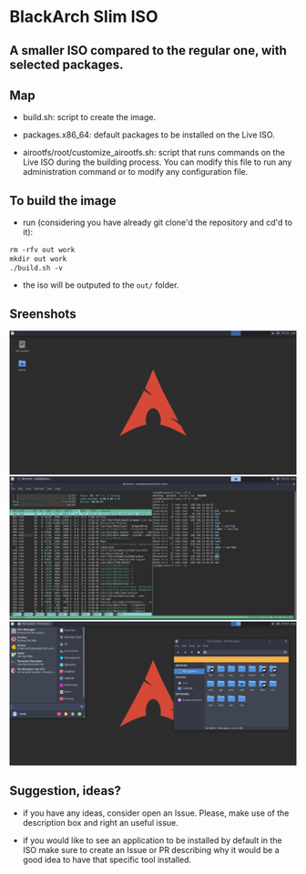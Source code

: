 # BlackArch Slim ISO
## A smaller ISO compared to the regular one, with selected packages.

## Map

- build.sh: script to create the image.

- packages.x86_64: default packages to be installed on the Live ISO.

- airootfs/root/customize_airootfs.sh: script that runs commands on the Live ISO
  during the building process. You can modify this file to run any
  administration command or to modify any configuration file.

## To build the image

- run (considering you have already git clone'd the repository and cd'd to it):
```
rm -rfv out work
mkdir out work
./build.sh -v
```

- the iso will be outputed to the `out/` folder.

## Sreenshots

![empty](docs/empty.png)
![fakebusy](docs/fakebusy.png)
![another fakebusy](docs/fakebusy1.png)

## Suggestion, ideas?

- if you have any ideas, consider open an Issue.
  Please, make use of the description box and right an useful issue.

- if you would like to see an application to be installed by default in the ISO
  make sure to create an Issue or PR describing why it would be a good idea to
  have that specific tool installed.

